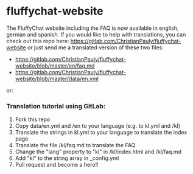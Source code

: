 # fluffychat-website
The FluffyChat website including the FAQ is now available in english, german and spanish. If you would like to help with translations, you can check out this repo here: https://gitlab.com/ChristianPauly/fluffychat-website or just send me a translated version of these two files:

+ https://gitlab.com/ChristianPauly/fluffychat-website/blob/master/en/faq.md
+ https://gitlab.com/ChristianPauly/fluffychat-website/blob/master/data/en.yml

or:

### Translation tutorial using GitLab:
1. Fork this repo
2. Copy data/en.yml and /en to your language (e.g. to kl.yml and /kl)
3. Translate the strings in kl.yml to your language to translate the index page
4. Translate the file /kl/faq.md to translate the FAQ
5. Change the "lang" property to "kl" in /kl/index.html and /kl/faq.md
6. Add "kl" to the string array in _config.yml
7. Pull request and become a hero!!
